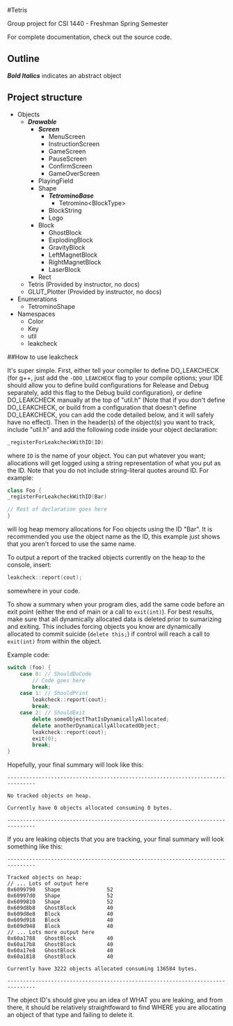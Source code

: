 #Tetris

Group project for CSI 1440 - Freshman Spring Semester

For complete documentation, check out the source code.

## Outline

***Bold Italics*** indicates an abstract object

## Project structure

- Objects
  - ***Drawable***
    - ***Screen***
      - MenuScreen
      - InstructionScreen
      - GameScreen
      - PauseScreen
      - ConfirmScreen
      - GameOverScreen
    - PlayingField
    - Shape
      - ***TetrominoBase***
        - Tetromino\<BlockType\>
      - BlockString
      - Logo
    - Block
      - GhostBlock
      - ExplodingBlock
      - GravityBlock
      - LeftMagnetBlock
      - RightMagnetBlock
      - LaserBlock
    - Rect
  - Tetris (Provided by instructor, no docs)
  - GLUT_Plotter (Provided by instructor, no docs)
- Enumerations
  - TetrominoShape
- Namespaces
  - Color
  - Key
  - util
  - leakcheck

##How to use leakcheck

It's super simple. First, either tell your compiler to define DO_LEAKCHECK (for g++, just add the `-DDO_LEAKCHECK` flag
to your compile options; your IDE should allow you to define build configurations for Release and Debug separately, add
this flag to the Debug build configuration), or define DO_LEAKCHECK manually at the top of "util.h" (Note that if you
don't define DO_LEAKCHECK, or build from a configuration that doesn't define DO_LEAKCHECK, you can add the code detailed
below, and it will safely have no effect). Then in the header(s) of the object(s) you want to track, include "util.h"
and add the following code inside your object declaration:

```cpp
_registerForLeakcheckWithID(ID)
```

where `ID` is the name of your object. You can put whatever you want; allocations will get logged using a string
representation of what you put as the ID. Note that you do not include string-literal quotes around ID. For example:

```cpp
class Foo {
_registerForLeakcheckWithID(Bar)

// Rest of declaration goes here
}
```

will log heap memory allocations for Foo objects using the ID "Bar". It is recommended you use the object name as the 
ID, this example just shows that you aren't forced to use the same name.

To output a report of the tracked objects currently on the heap to the console, insert:

```cpp
leakcheck::report(cout);
```

somewhere in your code.

To show a summary when your program dies, add the same code before an exit point (either the end of main or a call to
`exit(int)`). For best results, make sure that all dynamically allocated data is deleted prior to sumarizing and
exiting. This includes forcing objects you know are dynamically allocated to commit suicide (`delete this;`) if control
will reach a call to `exit(int)` from within the object.

Example code:

```cpp
switch (foo) {
    case 0: // ShouldDoCode
        // Code goes here
        break;
    case 1: // ShouldPrint
        leakcheck::report(cout);
        break;
    case 2: // ShouldExit
        delete someObjectThatIsDynamicallyAllocated;
        delete anotherDynamicallyAllocatedObject;
        leakcheck::report(cout);
        exit(0);
        break;
}
```

Hopefully, your final summary will look like this:

```
-------------------------------------------------------------------------------

No tracked objects on heap.

Currently have 0 objects allocated consuming 0 bytes.

-------------------------------------------------------------------------------
```

If you are leaking objects that you are tracking, your final summary will look something like this:

```
-------------------------------------------------------------------------------

Tracked objects on heap:
// ... Lots of output here
0x6099790   Shape               52
0x60997d0   Shape               52
0x6099810   Shape               52
0x609d8b8   GhostBlock          40
0x609d8e8   Block               40
0x609d918   Block               40
0x609d948   Block               40
// ... Lots more output here
0x60a1788   GhostBlock          40
0x60a17b8   GhostBlock          40
0x60a17e8   GhostBlock          40
0x60a1818   GhostBlock          40

Currently have 3222 objects allocated consuming 136584 bytes.

-------------------------------------------------------------------------------
```

The object ID's should give you an idea of WHAT you are leaking, and from there, it should be relatively straightfoward
to find WHERE you are allocating an object of that type and failing to delete it.
